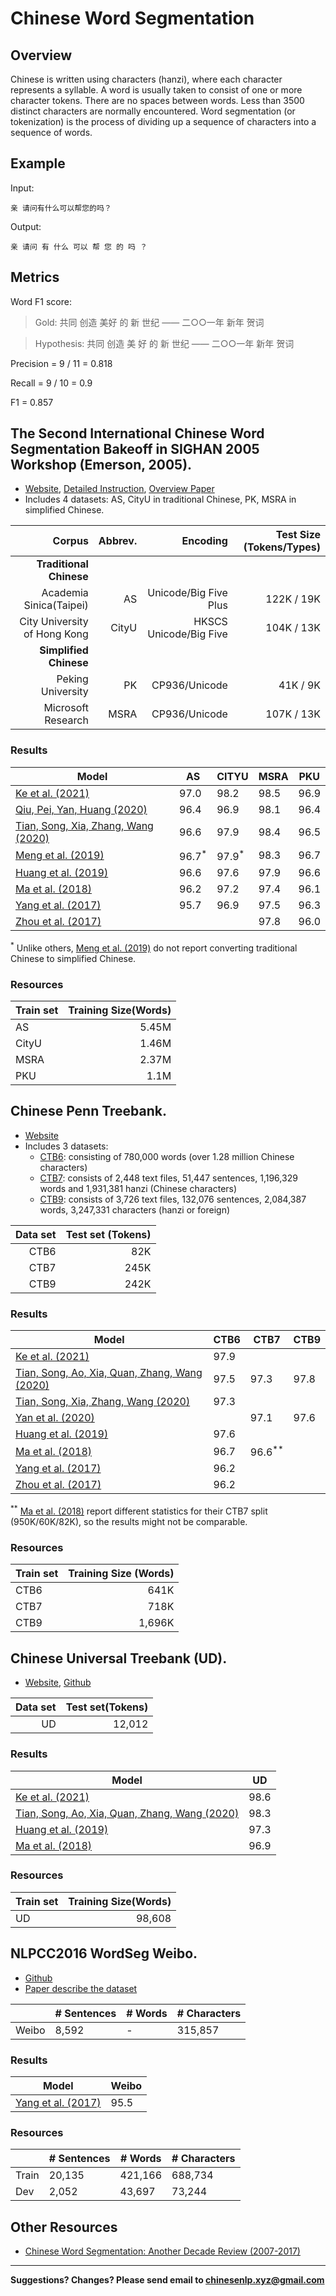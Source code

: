 # Chinese Word Segmentation


## Overview

Chinese is written using characters (hanzi), where each character represents a syllable. A word is usually taken to consist of one or more character tokens.  There are no spaces between words. Less than 3500 distinct characters are normally encountered. Word segmentation (or tokenization) is the process of dividing up  a sequence of characters into a sequence of words.

## Example

Input:

```
亲 请问有什么可以帮您的吗？
```

Output:

```
亲 请问 有 什么 可以 帮 您 的 吗 ？
```

## Metrics

Word F1 score:

> Gold: 共同  创造  美好  的  新  世纪  ——  二○○一年  新年  贺词

> Hypothesis: 共同  创造  美  好  的  新  世纪  ——  二○○一年  新年  贺词

Precision = 9 / 11 = 0.818

Recall = 9 / 10 = 0.9

F1 = 0.857


## <span class="t">The Second International Chinese Word Segmentation Bakeoff in SIGHAN 2005 Workshop (Emerson, 2005)</span>.

* [Website](http://sighan.cs.uchicago.edu/bakeoff2005/), [Detailed Instruction](http://sighan.cs.uchicago.edu/bakeoff2005/data/instructions.php.html), [Overview Paper](http://aclweb.org/anthology/I05-3017)
* Includes 4 datasets: AS, CityU in traditional Chinese, PK, MSRA in simplified Chinese.

| Corpus | Abbrev. | Encoding | Test Size (Tokens/Types) |
| ---: | ---: | ---: | ---: |
| **Traditional Chinese** |
|Academia Sinica(Taipei)|AS|Unicode/Big Five Plus|122K / 19K|
|City University of Hong Kong|CityU|HKSCS Unicode/Big Five|104K / 13K|
| **Simplified Chinese** |
|Peking University|PK|CP936/Unicode|41K / 9K|
|Microsoft Research|MSRA|CP936/Unicode|107K / 13K|

### Results

|  Model | AS | CITYU | MSRA | PKU |
| --- | --- | --- | --- | --- |
|  [Ke et al. (2021)](https://aclanthology.org/2021.naacl-main.436/) | 97.0 | 98.2 | 98.5 | 96.9 |
|  [Qiu, Pei, Yan, Huang (2020)](https://aclanthology.org/2020.findings-emnlp.260/) | 96.4 | 96.9 | 98.1 | 96.4 |
|  [Tian, Song, Xia, Zhang, Wang (2020)](https://www.aclweb.org/anthology/2020.acl-main.734/) | 96.6 | 97.9 | 98.4 | 96.5 |
|  [Meng et al. (2019)](https://arxiv.org/abs/1901.10125) | 96.7<sup>*</sup> | 97.9<sup>*</sup> | 98.3 | 96.7 |
|  [Huang et al. (2019)](https://arxiv.org/abs/1903.04190)| 96.6 | 97.6 | 97.9 | 96.6 |
|  [Ma et al. (2018)](http://aclweb.org/anthology/D18-1529) | 96.2 | 97.2 | 97.4 | 96.1 |
|  [Yang et al. (2017)](http://aclweb.org/anthology/P17-1078) | 95.7 | 96.9 | 97.5 | 96.3 |
|  [Zhou et al. (2017)](https://www.aclweb.org/anthology/D17-1079) |  |  | 97.8 | 96.0 |

<sup>*</sup> Unlike others, [Meng et al. (2019)](https://arxiv.org/pdf/1901.10125.pdf) do not report converting traditional Chinese to simplified Chinese.

### Resources

|  Train set | Training Size(Words) |
| --- | ----: |
|  AS | 5.45M |
|  CityU | 1.46M |
|  MSRA | 2.37M |
|  PKU | 1.1M |


## <span class="t">Chinese Penn Treebank</span>.

* [Website](https://www.cs.brandeis.edu/~clp/ctb/)
* Includes 3 datasets:
  * [CTB6](https://catalog.ldc.upenn.edu/LDC2007T36): consisting of 780,000 words (over 1.28 million Chinese characters)
  * [CTB7](https://catalog.ldc.upenn.edu/LDC2010T07): consists of 2,448 text files, 51,447 sentences, 1,196,329 words and 1,931,381 hanzi (Chinese characters)
  * [CTB9](https://catalog.ldc.upenn.edu/LDC2016T13): consists of 3,726 text files, 132,076 sentences, 2,084,387 words, 3,247,331 characters (hanzi or foreign)

|Data set|Test set (Tokens)|
| ---: | ---: |
|CTB6|82K|
|CTB7|245K|
|CTB9|242K|

### Results

|  Model | CTB6 | CTB7 | CTB9 |
| --- | --- | --- | --- |
|  [Ke et al. (2021)](https://aclanthology.org/2021.naacl-main.436/) | 97.9 |  |  |
| [Tian, Song, Ao, Xia, Quan, Zhang, Wang (2020)](https://www.aclweb.org/anthology/2020.acl-main.735/) | 97.5 | 97.3 | 97.8 |
| [Tian, Song, Xia, Zhang, Wang (2020)](https://www.aclweb.org/anthology/2020.acl-main.734/) | 97.3 | |
| [Yan et al. (2020)](https://transacl.org/ojs/index.php/tacl/article/view/1876) | | 97.1| 97.6 |
| [Huang et al. (2019)](https://arxiv.org/abs/1903.04190)|97.6| | |
| [Ma et al. (2018)](http://aclweb.org/anthology/D18-1529) | 96.7 | 96.6<sup>**</sup> | |
| [Yang et al. (2017)](http://aclweb.org/anthology/P17-1078) | 96.2 |  | |
| [Zhou et al. (2017)](https://www.aclweb.org/anthology/D17-1079) | 96.2 | | |

<sup>**</sup> [Ma et al. (2018)](http://aclweb.org/anthology/D18-1529) report different statistics for their CTB7 split (950K/60K/82K), so the results might not be comparable.


### Resources

|  Train set | Training Size (Words) |
| --- | ----: |
|  CTB6 | 641K |
|  CTB7 | 718K |
|  CTB9 | 1,696K |


## <span class="t">Chinese Universal Treebank (UD)</span>.

* [Website](https://universaldependencies.org/), [Github](https://github.com/UniversalDependencies/UD_Chinese-GSD)

|Data set|Test set(Tokens)|
| ---: | ---: |
|UD|12,012|

### Results

|  Model | UD |
| --- | --- | 
|  [Ke et al. (2021)](https://aclanthology.org/2021.naacl-main.436/) | 98.6 |
| [Tian, Song, Ao, Xia, Quan, Zhang, Wang (2020)](https://www.aclweb.org/anthology/2020.acl-main.735/) | 98.3 |
| [Huang et al. (2019)](https://arxiv.org/abs/1903.04190)|97.3 |
| [Ma et al. (2018)](http://aclweb.org/anthology/D18-1529) | 96.9 |

### Resources

|  Train set | Training Size(Words) |
| --- | ----: |
|  UD | 98,608 |


## <span class="t">NLPCC2016 WordSeg Weibo</span>.

* [Github](https://github.com/FudanNLP/NLPCC-WordSeg-Weibo)
* [Paper describe the dataset](https://link.springer.com/chapter/10.1007/978-3-319-50496-4_84)

|   | # Sentences | # Words | # Characters |
| --- | --- | --- | --- |
| Weibo | 8,592 | - | 315,857 |

### Results

|  Model | Weibo |
| --- | --- | 
| [Yang et al. (2017)](http://aclweb.org/anthology/P17-1078) | 95.5 | 


### Resources

|   | # Sentences | # Words | # Characters |
| --- | --- | --- | --- |
|  Train | 20,135 | 421,166 | 688,734 |
|  Dev | 2,052 | 43,697 | 73,244 |


## Other Resources

* [Chinese Word Segmentation: Another Decade Review (2007-2017)](https://arxiv.org/pdf/1901.06079.pdf)

---

**Suggestions? Changes? Please send email to [chinesenlp.xyz@gmail.com](mailto:chinesenlp.xyz@gmail.com)**



